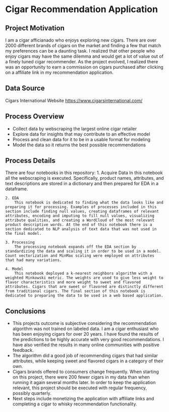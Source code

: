 # Cigar Recommendation Application

## Project Motivation
I am a cigar afficianado who enjoys exploring new cigars. There are over 2000 different brands of cigars on the market and finding a few that match my preferences can be a daunting task. I realized that other people who enjoy cigars may have the same dilemma and would get a lot of value out of a finely tuned cigar recommender. As the project evolved, I realized there was an opportunity to earn a commission on cigars purchased after clicking on a affiliate link in my recommendation application.

## Data Source
Cigars International Website https://www.cigarsinternational.com/

## Process Overview
* Collect data by webscraping the largest online cigar retailer
* Explore data for insights that may contribute to an effective model
* Process and clean data for it to be in a usable format for modeling
* Model the data so it returns the best possible recommendations

## Process Details
There are four notebooks in this repository:
    1. Acquire Data
        In this notebook all the webscraping is executed. Specifically, product names, attributes, and text descriptions are stored in a dictionary and then prepared for EDA in a dataframe.

    2. EDA
        This notebook is dedicated to finding what the data looks like and preparing it for processing. Examples of processes included in this section include finding null values, creating dataframes of relevant attributes, encoding and imputing to fill null values, visualizing attribute qualities, and creating a WordCloud of the most relevant product descriptive words. At the end of this notebook there is a section dedicated to NLP analysis of text data that was not used in the final model.

    3. Processing
        The processing notebook expands off the EDA section by standardizing the data and scaling it in order to be used in a model. Count vectorization and MinMax scaling were employed on attributes that had many variations.

    4. Model
        This notebook deployed a k-nearest neighbors algorithm with a weighted Minkowski metric. The weights are used to give less weight to flavor characteristics and more weight to sweet and flavored attributes. Cigars that are sweet or flavored are distinctly different from traditional cigars. The final section of this notebook is dedicated to preparing the data to be used in a web based application.

## Conclusions 
* This projects outcome is subjective considering the recommendation algorithm was not trained on labeled data. I am a cigar enthusiast who has been enjoying cigars for over 20 years. I have found the results of the predictions to be highly accurate with very good recommendations. I have also verified the results in many online communities with positive feedback.
* The algorithm did a good job of recommending cigars that had similar attributes, while keeping sweet and flavored cigars in a category of their own.
* Cigars brands offered to consumers change frequently. When starting on this project, there were 200 fewer cigars in my data than when running it again several months later. In order to keep the application relevant, this project should be executed with regular frequency, possibly quarterly.
* Next steps include monetizing the application with affiliate links and completing a cigar to whisky recommendation functionality.
